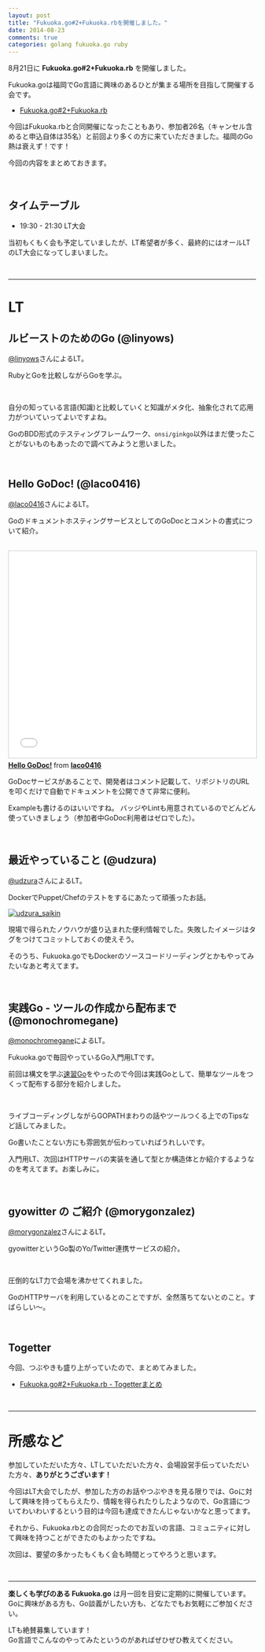 ```yaml
---
layout: post
title: "Fukuoka.go#2+Fukuoka.rbを開催しました。"
date: 2014-08-23
comments: true
categories: golang fukuoka.go ruby
---
```



8月21日に **Fukuoka.go#2+Fukuoka.rb** を開催しました。

Fukuoka.goは福岡でGo言語に興味のあるひとが集まる場所を目指して開催する会です。

- [Fukuoka.go#2+Fukuoka.rb](http://connpass.com/event/7559/)

今回はFukuoka.rbと合同開催になったこともあり、参加者26名（キャンセル含めると申込自体は35名）と前回より多くの方に来ていただきました。福岡のGo熱は衰えず！です！

今回の内容をまとめておきます。

<br />

## タイムテーブル

- 19:30 - 21:30 LT大会

当初もくもく会も予定していましたが、LT希望者が多く、最終的にはオールLTのLT大会になってしまいました。

<br />
<hr />

# LT

## ルビーストのためのGo (@linyows)

[@linyows](https://twitter.com/linyows)さんによるLT。

RubyとGoを比較しながらGoを学ぶ。

<br />

<div style="width: 65%">
<script async class="speakerdeck-embed" data-id="244385d00bc4013224d21eb14f30e1c6" data-ratio="1.33333333333333" src="//speakerdeck.com/assets/embed.js"></script>
</div>

自分の知っている言語(知識)と比較していくと知識がメタ化、抽象化されて応用力がついていってよいですよね。

GoのBDD形式のテスティングフレームワーク、`onsi/ginkgo`以外はまだ使ったことがないものもあったので調べてみようと思いました。

<br />

## Hello GoDoc! (@laco0416)

[@laco0416](https://twitter.com/laco0416)さんによるLT。

GoのドキュメントホスティングサービスとしてのGoDocとコメントの書式について紹介。

<br />

<iframe src="//www.slideshare.net/slideshow/embed_code/38209599?rel=0" width="512" height="421" frameborder="0" marginwidth="0" marginheight="0" scrolling="no" style="border:1px solid #CCC; border-width:1px; margin-bottom:5px; max-width: 100%;" allowfullscreen> </iframe> <div style="margin-bottom:5px"> <strong> <a href="https://www.slideshare.net/laco0416/hello-godoc-38209599" title="Hello GoDoc!" target="_blank">Hello GoDoc!</a> </strong> from <strong><a href="http://www.slideshare.net/laco0416" target="_blank">laco0416</a></strong> </div>

GoDocサービスがあることで、開発者はコメント記載して、リポジトリのURLを叩くだけで自動でドキュメントを公開できて非常に便利。

Exampleも書けるのはいいですね。
バッジやLintも用意されているのでどんどん使っていきましょう（参加者中GoDoc利用者はゼロでした）。


<br />

## 最近やっていること (@udzura)

[@udzura](https://twitter.com/udzura)さんによるLT。

DockerでPuppet/Chefのテストをするにあたって頑張ったお話。

[![udzura\_saikin](/images/2014/08/udzura_saikin.png)](http://www.storyboards.jp/viewer/64t76r)

現場で得られたノウハウが盛り込まれた便利情報でした。失敗したイメージはタグをつけてコミットしておくの使えそう。

そのうち、Fukuoka.goでもDockerのソースコードリーディングとかもやってみたいなあと考えてます。

<br />

## 実践Go - ツールの作成から配布まで (@monochromegane)

[@monochromegane](https://twitter.com/monochromegane)によるLT。

Fukuoka.goで毎回やっているGo入門用LTです。

前回は構文を学ぶ[速習Go](https://gist.github.com/monochromegane/8bb73390f2ebd9d325f4)をやったので今回は実践Goとして、簡単なツールをつくって配布する部分を紹介しました。

<br />
<div style="width: 65%">
<script async class="speakerdeck-embed" data-id="943c17900bbf013224d21eb14f30e1c6" data-ratio="1.33333333333333" src="//speakerdeck.com/assets/embed.js"></script>
</div>

ライブコーディングしながらGOPATHまわりの話やツールつくる上でのTipsなど話してみました。

Go書いたことない方にも雰囲気が伝わっていればうれしいです。

入門用LT、次回はHTTPサーバの実装を通して型とか構造体とか紹介するようなのを考えてます。お楽しみに。

<br />

## gyowitter の ご紹介 (@morygonzalez)

[@morygonzalez](https://twitter.com/morygonzalez)さんによるLT。

gyowitterというGo製のYo/Twitter連携サービスの紹介。

<br />
<div style="width: 65%">
<script async class="speakerdeck-embed" data-id="ccf4a2000bc7013260fd7e2d2d4e67ff" data-ratio="1.33333333333333" src="//speakerdeck.com/assets/embed.js"></script>
</div>

圧倒的なLT力で会場を沸かせてくれました。

GoのHTTPサーバを利用しているとのことですが、全然落ちてないとのこと。すばらしい〜。

<br />

## Togetter

今回、つぶやきも盛り上がっていたので、まとめてみました。

- [Fukuoka.go#2+Fukuoka.rb - Togetterまとめ](http://togetter.com/li/710020)

<br />
<hr />

# 所感など

参加していただいた方々、LTしていただいた方々、会場設営手伝っていただいた方々、**ありがとうございます！**

今回はLT大会でしたが、参加した方のお話やつぶやきを見る限りでは、Goに対して興味を持ってもらえたり、情報を得られたりしたようなので、Go言語についてわいわいするという目的は今回も達成できたんじゃないかなと思ってます。

それから、Fukuoka.rbとの合同だったのでお互いの言語、コミュニティに対して興味を持つことができたのもよかったですね。

次回は、要望の多かったもくもく会も時間とってやろうと思います。

<br />
<hr />

**楽しくも学びのある Fukuoka.go** は月一回を目安に定期的に開催しています。  
Goに興味がある方も、Go談義がしたい方も、どなたでもお気軽にご参加ください。

LTも絶賛募集しています！  
Go言語でこんなのやってみたというのがあればぜひぜひ教えてください。

